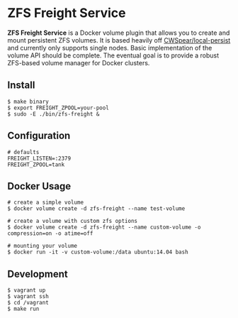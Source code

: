 # ZFS Freight Service

__ZFS Freight Service__ is a Docker volume plugin that allows you to create and mount persistent ZFS volumes. It is
based heavily off [CWSpear/local-persist](https://github.com/CWSpear/local-persist) and currently
only supports single nodes. Basic implementation of the volume API should be complete. The eventual goal is to provide a robust ZFS-based volume manager for Docker clusters.

## Install

```
$ make binary
$ export FREIGHT_ZPOOL=your-pool
$ sudo -E ./bin/zfs-freight &
```

## Configuration

```
# defaults
FREIGHT_LISTEN=:2379
FREIGHT_ZPOOL=tank
```

## Docker Usage

```
# create a simple volume
$ docker volume create -d zfs-freight --name test-volume

# create a volume with custom zfs options
$ docker volume create -d zfs-freight --name custom-volume -o compression=on -o atime=off

# mounting your volume
$ docker run -it -v custom-volume:/data ubuntu:14.04 bash

```

## Development

```
$ vagrant up
$ vagrant ssh
$ cd /vagrant
$ make run
```
